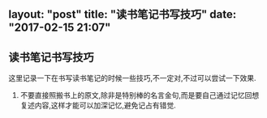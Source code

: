 layout: "post"
title: "读书笔记书写技巧"
date: "2017-02-15 21:07"
---
## 读书笔记书写技巧
这里记录一下在书写读书笔记的时候一些技巧,不一定对,不过可以尝试一下效果.

1. 不要直接照搬书上的原文,除非是特别棒的名言金句,而是要自己通过记忆回想复述内容,这样才能可以加深记忆,避免记占有错觉.
